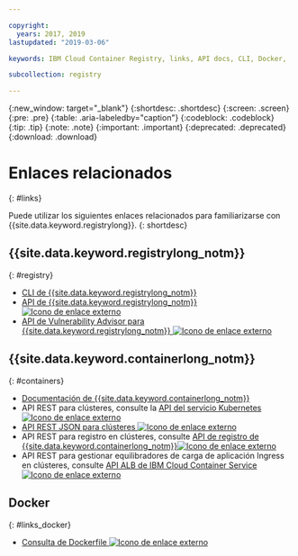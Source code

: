 ```yaml
---

copyright:
  years: 2017, 2019
lastupdated: "2019-03-06"

keywords: IBM Cloud Container Registry, links, API docs, CLI, Docker,

subcollection: registry

---
```


{:new_window: target="_blank"}
{:shortdesc: .shortdesc}
{:screen: .screen}
{:pre: .pre}
{:table: .aria-labeledby="caption"}
{:codeblock: .codeblock}
{:tip: .tip}
{:note: .note}
{:important: .important}
{:deprecated: .deprecated}
{:download: .download}

# Enlaces relacionados
{: #links}

Puede utilizar los siguientes enlaces relacionados para familiarizarse con {{site.data.keyword.registrylong}}.
{: shortdesc}

## {{site.data.keyword.registrylong_notm}}
{: #registry}

- [CLI de {{site.data.keyword.registrylong_notm}}](/docs/services/Registry?topic=container-registry-cli-plugin-containerregcli#containerregcli)
- [API de {{site.data.keyword.registrylong_notm}}![Icono de enlace externo](../../icons/launch-glyph.svg "Icono de enlace externo")](https://cloud.ibm.com/apidocs/container-registry)
- [API de Vulnerability Advisor para {{site.data.keyword.registrylong_notm}} ![Icono de enlace externo](../../icons/launch-glyph.svg "Icono de enlace externo")](https://cloud.ibm.com/apidocs/container-registry/va)

## {{site.data.keyword.containerlong_notm}}
{: #containers}

- [Documentación de {{site.data.keyword.containerlong_notm}}](/docs/containers?topic=containers-container_index#container_index)
- API REST para clústeres, consulte la [API del servicio Kubernetes ![Icono de enlace externo](../../icons/launch-glyph.svg "Icono de enlace externo")](https://containers.cloud.ibm.com/swagger-api/)
- [API REST JSON para clústeres ![Icono de enlace externo](../../icons/launch-glyph.svg "Icono de enlace externo")](https://containers.cloud.ibm.com/swagger-api/swagger.json)
- API REST para registro en clústeres, consulte [API de registro de {{site.data.keyword.containerlong_notm}}![Icono de enlace externo](../../icons/launch-glyph.svg "Icono de enlace externo")](https://containers.cloud.ibm.com/swagger-logging/)
- API REST para gestionar equilibradores de carga de aplicación Ingress en clústeres, consulte [API ALB de IBM Cloud Container Service ![Icono de enlace externo](../../icons/launch-glyph.svg "Icono de enlace externo")](https://containers.cloud.ibm.com/swagger-alb-api/)

## Docker
{: #links_docker}

- [Consulta de Dockerfile ![Icono de enlace externo](../../icons/launch-glyph.svg "Icono de enlace externo")](https://docs.docker.com/engine/reference/builder/)
